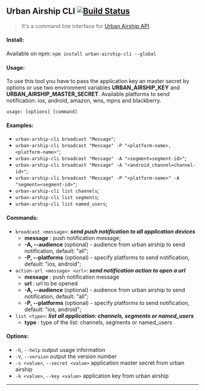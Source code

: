## Urban Airship CLI [![Build Status](https://travis-ci.org/globocom/urban-airship-cli.svg?branch=master)](https://travis-ci.org/arthursz/urban-airship-cli)

> It's a command line interface for [Urban Airship API](https://www.urbanairship.com/).

#### Install:
Available on npm:
`npm install urban-airship-cli --global`

#### Usage:
To use this tool you have to pass the application key an master secret by options or use two environment variables **URBAN_AIRSHIP_KEY** and **URBAN_AIRSHIP_MASTER_SECRET**. Available platforms to send notification: ios, android, amazon, wns, mpns and blackberry.

`usage: [options] [command]`

#### Examples:
- `urban-arship-cli broadcast "Message"`;
- `urban-arship-cli broadcast "Message" -P "<platform-name>, <platform-name>"`;
- `urban-arship-cli broadcast "Message" -A "<segment=segment-id>"`;
- `urban-arship-cli broadcast "Message" -A "<android_channel=channel-id>"`;
- `urban-arship-cli broadcast "Message" -P "<platform-name>" -A "segment=<segment-id>"`;
- `urban-arship-cli list channels`;
- `urban-arship-cli list segments`;
- `urban-arship-cli list named_users`;

#### Commands:
- `broadcast <message>`: ***send push notification to all application devices***
	- **message** : push notification message;
	- **-A, --audience** (optional) - audience from urban airship to send notification, default: "all";
	- **-P, --platforms** (optional) - specify platforms to send notification, default: "ios, android";
- `action-url <message> <url>`:  ***send notification action to open a url***
	- **message** : push notification message
	- **url** : url to be opened 
	- **-A, --audience** (optional) - audience from urban airship to send notification, default: "all";
	- **-P, --platforms** (optional) - specify platforms to send notification, default: "ios, android";
- `list <type>`: ***list all application: channels, segments or named_users***
	- **type** : type of the list: channels, segments or named_users

#### Options:
- `-h`, `--help`        output usage information
- `-V`, `--version`     output the version number
- `-s <value>`, `--secret <value>`  application master secret from urban airship
- `-k <value>`, `--key <value>`     application key from urban airship

---
